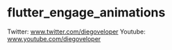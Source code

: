 # flutter_engage_animations

Twitter: www.twitter.com/diegoveloper
Youtube: www.youtube.com/diegoveloper
